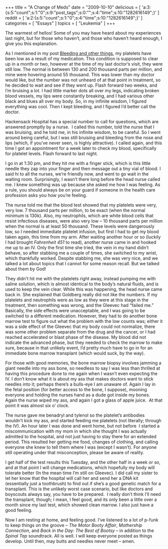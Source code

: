 +++
title = "A Change of Meds"
date = "2009-10-10"
delicious = [ 'a:3:{s:5:"count";s:1:"0";s:9:"post_tags";s:0:"";s:4:"time";s:10:"1282616149";}' ]
reddit = [ 'a:2:{s:5:"count";s:1:"0";s:4:"time";s:10:"1282616149";}' ]
categories = [ "Essays" ]
topics = [ "Leukemia" ]
+++

The warmest of hellos! Some of you may have heard about my experiences last night, but for those who haven&#8217;t, and those who haven&#8217;t heard enough, I give you this explanation.

As I mentioned in my post [Bleeding and other things](/post/bleeding-and-other-things), my platelets have been low as a result of my medication. This condition is supposed to clear up in a month or two, however at the time of my last doctor&#8217;s visit, they were still low. The normal is between 130 and 200 thousand parts per million, and mine were hovering around 55 thousand. This was lower than my doctor would like, but the number was not unheard of at that point in treatment, so he decided to wait and see if they went up. Flash forward two weeks, and I&#8217;m bruising a lot. I had little marker dots all over my legs, indicating broken blood vessels, my lips were constantly breaking, and I had various other black and blues all over my body. So, in my infinite wisdom, I figured everything was cool. Then I kept bleeding, and I figured I&#8217;d better call the doctor.

Hackensack Hospital has a special number to call for questions, which are answered promptly by a nurse.  I called this number, told the nurse that I was bruising, and he told me, in his infinite wisdom, to be careful. So I went around being careful, but I was still bruising and bleeding from the nose and lips (which, if you&#8217;ve never seen, is highly attractive). I called again, and this time I got an appointment for a week later to check my blood, specifically for platelet levels. Flash forward to last night.

I go in at 1:30 pm, and they hit me with a finger stick, which is this little needle they zap into your finger and then message out a tiny vial of blood. I said hi to all the nurses, we&#8217;re friendly now, and went to go wait in the waiting room. Surprisingly, I wasn&#8217;t there long before the head nurse called me. I knew something was up because she asked me how I was feeling. As a rule, you should always be on your guard if someone in the health care profession asks you how you&#8217;re feeling.

The nurse told me that the blood test showed that my platelets were very, very low. 7 thousand parts per million, to be exact (when the normal minimum is 130k). Also, my neutrophils, which are white blood cells that resist infectious diseases, were also very low &#8211; 10 thousand parts per million when the normal is at least 50 thousand. These levels were dangerously low, so I needed immediate platelet infusion, but first I had to get my blood taken again, this time from my arm. After waiting another hour or so (luckily I had brought _Fahrenheit 451_ to read), another nurse came in and hooked me up to an IV. Only the first time she tried, the vein in my hand didn&#8217;t behave, so after stabbing me a couple of times, she switched to my wrist, which thankfully worked. Despite stabbing me, she was very nice, and we talked a lot about topics that I cannot for some reason recall. But we talked about them by God!

They didn&#8217;t hit me with the platelets right away, instead pumping me with saline solution, which is almost identical to the body&#8217;s natural fluids, and is used to keep the vein clear. While this was happening, the head nurse came back in. She explained that Goldberg really did not like the numbers. If my platelets and neutrophils were as low as they were at this stage in the treatment, then something was wrong, and the Gleevec had &#8220;failed me.&#8221; Basically, the side effects were unacceptable, and I was going to be switched to a different medication. However, they had to do another bone marrow test to figure out what the problem with the low counts was; either it was a side effect of the Gleevec that my body could not normalize, there was some other problem separate from the drug and the cancer, or I had reached accelerated or blast phase of the disease. My blood did not indicate the advanced phase, but they needed to check the marrow to make sure, because in that unlikely event, I&#8217;d pretty much have to go in for an immediate bone marrow transplant (which would suck, by the way).

For those with good memories, the bone marrow biopsy involves jamming a giant needle into my ass bone, so needless to say I was less than thrilled at having this procedure done to me again when I wasn&#8217;t even expecting the IV. I don&#8217;t know what it is about my ass that makes doctors want to stick needles into it; perhaps there&#8217;s a bulls-eye I am unaware of. Again I lay in the fetal position (for better access to the bone, I suppose), mooning everyone and holding the nurses hand as a dude got inside my bones. Again the nurse wiped my ass, and again I got a glass of apple juice.  At that point it was almost six o&#8217; clock.

The nurse gave me benadryl and tylenol so the platelet&#8217;s antibodies wouldn&#8217;t kick my ass, and started feeding me platelets (not literally; through the IV). An hour later I was done and went home, but not before  I started a miscommunication with my mom in which she thought I was actually admitted to the hospital, and not just having to stay there for an extended period. This resulted her getting me food, changes of clothing, and calling everyone she knew to tell them where I was (except I wasn&#8217;t). For anyone still operating under that misconception, please be aware of reality.

I get half of the test results this Tuesday, and the other half in a week or so, and at that point I will change medications, which hopefully my body will tolerate better (In the mean time I&#8217;m still on Gleevec). I did call my sister to let her know that the hospital will call her and send her a DNA kit (essentially just a toothbrush) to find out if she&#8217;s a good genetic match for a transplant. This is the unlikely worst case scenario, but like doctors and boyscouts always say, you have to be prepared.  I really don&#8217;t think I&#8217;ll need the transplant, though; I mean, I feel good, and its only been a little over a month since my last test, which showed clean marrow. I also just have a good feeling.

Now I am resting at home, and feeling good. I&#8217;ve listened to a lot of p-funk to keep things on the groove &#8211; _The Motor Booty Affair_, _Mothership Connection_, and _Back in the Day: The Best of Bootsy_ &#8211; in addition to the _Spinal Tap_ soundtrack. All is well. I will keep everyone posted as things develop. Until then, may butts and needles never meet &#8211; amen.
